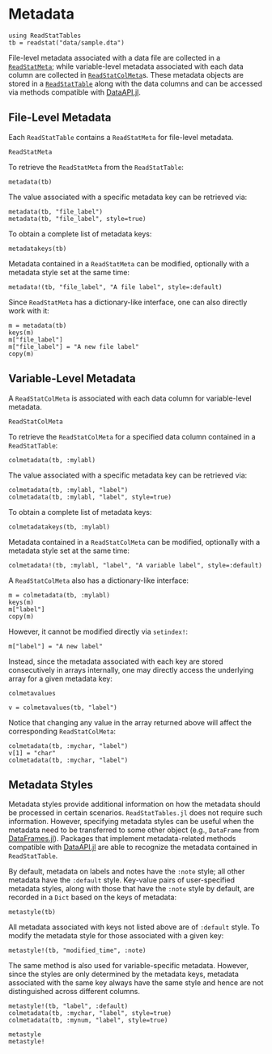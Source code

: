 # Metadata

```@setup meta
using ReadStatTables
tb = readstat("data/sample.dta")
```

File-level metadata associated with a data file are collected in a [`ReadStatMeta`](@ref);
while variable-level metadata associated with each data column
are collected in [`ReadStatColMeta`](@ref)s.
These metadata objects are stored in a [`ReadStatTable`](@ref) along with the data columns
and can be accessed via methods compatible with
[DataAPI.jl](https://github.com/JuliaData/DataAPI.jl).

## File-Level Metadata

Each `ReadStatTable` contains a `ReadStatMeta` for file-level metadata.

```@docs
ReadStatMeta
```

To retrieve the `ReadStatMeta` from the `ReadStatTable`:

```@repl meta
metadata(tb)
```

The value associated with a specific metadata key can be retrieved via:

```@repl meta
metadata(tb, "file_label")
metadata(tb, "file_label", style=true)
```

To obtain a complete list of metadata keys:

```@repl meta
metadatakeys(tb)
```

Metadata contained in a `ReadStatMeta` can be modified,
optionally with a metadata style set at the same time:

```@repl meta
metadata!(tb, "file_label", "A file label", style=:default)
```

Since `ReadStatMeta` has a dictionary-like interface,
one can also directly work with it:

```@repl meta
m = metadata(tb)
keys(m)
m["file_label"]
m["file_label"] = "A new file label"
copy(m)
```

## Variable-Level Metadata

A `ReadStatColMeta` is associated with each data column for variable-level metadata.

```@docs
ReadStatColMeta
```

To retrieve the `ReadStatColMeta` for a specified data column contained in a `ReadStatTable`:

```@repl meta
colmetadata(tb, :mylabl)
```

The value associated with a specific metadata key can be retrieved via:

```@repl meta
colmetadata(tb, :mylabl, "label")
colmetadata(tb, :mylabl, "label", style=true)
```

To obtain a complete list of metadata keys:

```@repl meta
colmetadatakeys(tb, :mylabl)
```

Metadata contained in a `ReadStatColMeta` can be modified,
optionally with a metadata style set at the same time:

```@repl meta
colmetadata!(tb, :mylabl, "label", "A variable label", style=:default)
```

A `ReadStatColMeta` also has a dictionary-like interface:

```@repl meta
m = colmetadata(tb, :mylabl)
keys(m)
m["label"]
copy(m)
```

However, it cannot be modified directly via `setindex!`:

```@repl meta
m["label"] = "A new label"
```

Instead, since the metadata associated with each key
are stored consecutively in arrays internally,
one may directly access the underlying array for a given metadata key:

```@docs
colmetavalues
```

```@repl meta
v = colmetavalues(tb, "label")
```

Notice that changing any value in the array returned above will
affect the corresponding `ReadStatColMeta`:

```@repl meta
colmetadata(tb, :mychar, "label")
v[1] = "char"
colmetadata(tb, :mychar, "label")
```

## Metadata Styles

Metadata styles provide additional information on
how the metadata should be processed in certain scenarios.
`ReadStatTables.jl` does not require such information.
However, specifying metadata styles can be useful
when the metadata need to be transferred to some other object
(e.g., `DataFrame` from [DataFrames.jl](https://github.com/JuliaData/DataFrames.jl)).
Packages that implement metadata-related methods compatible with
[DataAPI.jl](https://github.com/JuliaData/DataAPI.jl)
are able to recognize the metadata contained in `ReadStatTable`.

By default, metadata on labels and notes have the `:note` style;
all other metadata have the `:default` style.
Key-value pairs of user-specified metadata styles,
along with those that have the `:note` style by default,
are recorded in a `Dict` based on the keys of metadata:

```@repl meta
metastyle(tb)
```

All metadata associated with keys not listed above are of `:default` style.
To modify the metadata style for those associated with a given key:

```@repl meta
metastyle!(tb, "modified_time", :note)
```

The same method is also used for variable-specific metadata.
However, since the styles are only determined by the metadata keys,
metadata associated with the same key always have the same style
and hence are not distinguished across different columns.

```@repl meta
metastyle!(tb, "label", :default)
colmetadata(tb, :mychar, "label", style=true)
colmetadata(tb, :mynum, "label", style=true)
```

```@docs
metastyle
metastyle!
```

